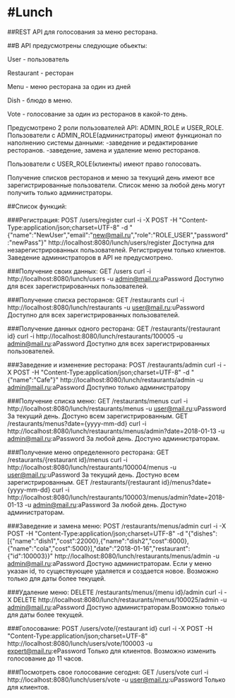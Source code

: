 #Lunch
===============================
##REST API для голосования за меню ресторана.

##В API предусмотрены следующие обьекты:

User - пользователь

Restaurant - ресторан

Menu - меню ресторана за один из дней

Dish - блюдо в меню.

Vote - голосование за один из ресторанов в какой-то день.


Предусмотрено 2 роли пользователей API: ADMIN_ROLE и USER_ROLE.
Пользователи с ADMIN_ROLE(администраторы) имеют функционал по наполнению системы данными:
-заведение и редактирование ресторанов.
-заведение, замена и удаление меню ресторанов.

Пользователи с USER_ROLE(клиенты) имеют право голосовать.

Получение списков ресторанов и меню за текущий день имеют все зарегистрированные пользователи.
Список меню за любой день могут получить только администраторы.

##Список функций:

###Регистрация:
POST  /users/register
curl  -i -X POST -H "Content-Type:application/json;charset=UTF-8" -d "{\"name\":\"NewUser\",\"email\":\"new@mail.ru\",\"role\":\"ROLE_USER\",\"password\":\"newPass\"}"   http://localhost:8080/lunch/users/register
Доступна для незарегистрированных пользователей. Регистрируем только клиентов.
Заведение администраторов в API не предусмотрено.

###Получение своих данных:
GET /users
curl -i http://localhost:8080/lunch/users -u admin@mail.ru:aPassword
Доступно для всех зарегистрированных пользователей.

###Получение списка ресторанов:
GET /restaurants
curl  -i http://localhost:8080/lunch/restaurants -u user@mail.ru:uPassword
Доступно для всех зарегистрированных пользователей.

###Получение данных одного ресторана:
GET /restaurants/{restaurant id}
curl  -i http://localhost:8080/lunch/restaurants/100005 -u admin@mail.ru:aPassword
Доступно для всех зарегистрированных пользователей.

###Заведение и изменение ресторана:
POST /restaurants/admin
curl  -i -X POST -H "Content-Type:application/json;charset=UTF-8" -d "{\"name\":\"Cafe\"}" http://localhost:8080/lunch/restaurants/admin -u admin@mail.ru:aPassword
Доступно только администратору

###Получение списка меню:
GET /restaurants/menus
curl  -i http://localhost:8080/lunch/restaurants/menus -u user@mail.ru:uPassword
За текущий день. Достуно всем зарегистрированным.
GET /restaurants/menus?date={yyyy-mm-dd}
curl  -i http://localhost:8080/lunch/restaurants/menus/admin?date=2018-01-13 -u admin@mail.ru:aPassword
За любой день. Достуно администраторам.

###Получение меню определенного ресторана:
GET /restaurants/{restaurant id}/menus
curl  -i http://localhost:8080/lunch/restaurants/100004/menus -u user@mail.ru:uPassword
За текущий день. Достуно всем зарегистрированным.
GET /restaurants/{restaurant id}/menus?date={yyyy-mm-dd}
curl  -i http://localhost:8080/lunch/restaurants/100003/menus/admin?date=2018-01-13 -u admin@mail.ru:aPassword
За любой день. Достуно администраторам.

###Заведение и замена меню:
POST /restaurants/menus/admin
curl  -i -X POST  -H "Content-Type:application/json;charset=UTF-8" -d "{\"dishes\":[{\"name\":\"dish1\",\"cost\":22000},{\"name\":\"dish2\",\"cost\":6000},{\"name\":\"cola\",\"cost\":5000}],\"date\":\"2018-01-16\",\"restaurant\":{\"id\":100003}}" http://localhost:8080/lunch/restaurants/menus/admin -u admin@mail.ru:aPassword
Достуно администраторам. Если у меню указан id, то существующее удаляется и создается новое.
Возможно только для даты более текущей.

###Удаление меню:
DELETE /restaurants/menus/{menu id}/admin
curl  -i -X DELETE http://localhost:8080/lunch/restaurants/menus/100025/admin -u admin@mail.ru:aPassword
Достуно администраторам.Возможно только для даты более текущей.

###Голосование:
POST /users/vote/{restaurant id}
curl  -i -X POST -H "Content-Type:application/json;charset=UTF-8"  http://localhost:8080/lunch/users/vote/100003 -u expert@mail.ru:ePassword
Только для клиентов. Возможно изменить голосование до 11 часов.

###Посмотреть свое голосование сегодня:
GET /users/vote
curl -i http://localhost:8080/lunch/users/vote -u user@mail.ru:uPassword
Только для клиентов.
